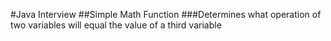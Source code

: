 #Java Interview
##Simple Math Function
###Determines what operation of two variables will equal the value of a third variable 
